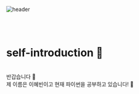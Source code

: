 ![header](https://capsule-render.vercel.app/api?text=Hye%20Bin&fontColor=FFFFFF&color=B1CEFD&section=footer)
<br>
<br>
<br>
<br>
<h1> self-introduction 🧸 </h1>
<br> 반갑습니다 👋  
<br> 제 이름은 이혜빈이고 현재 파이썬을 공부하고 있습니다! 🌱 


